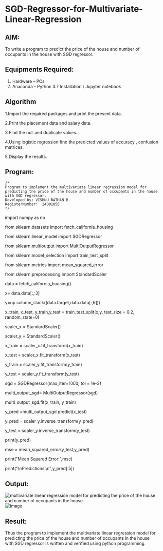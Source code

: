 # SGD-Regressor-for-Multivariate-Linear-Regression

## AIM:
To write a program to predict the price of the house and number of occupants in the house with SGD regressor.

## Equipments Required:
1. Hardware – PCs
2. Anaconda – Python 3.7 Installation / Jupyter notebook

## Algorithm
1.Import the required packages and print the present data. 

2.Print the placement data and salary data. 

3.Find the null and duplicate values. 

4.Using logistic regression find the predicted values of accuracy , confusion matrices. 

5.Display the results.

## Program:
```
/*
Program to implement the multivariate linear regression model for predicting the price of the house and number of occupants in the house with SGD regressor.
Developed by: VISHNU RATHAN B
RegisterNumber:  24001855
*/
```
 import numpy as np
 
 from sklearn.datasets import fetch_california_housing
 
 from sklearn.linear_model import SGDRegressor

 from sklearn.multioutput import MultiOutputRegressor

 from sklearn.model_selection import train_test_split
 
 from sklearn.metrics import mean_squared_error
 
 from sklearn.preprocessing import StandardScaler
 
 data = fetch_california_housing()
 
 x= data.data[:,:3]
 
 y=np.column_stack((data.target,data.data[:,6]))
 
 x_train, x_test, y_train,y_test = train_test_split(x,y, test_size = 0.2, random_state=0)
 
 scaler_x = StandardScaler()
 
 scaler_y = StandardScaler()
 
 x_train = scaler_x.fit_transform(x_train)
 
 x_test = scaler_x.fit_transform(x_test)
 
 y_train = scaler_y.fit_transform(y_train)
 
 y_test = scaler_y.fit_transform(y_test)
 
 sgd = SGDRegressor(max_iter=1000, tol = 1e-3)
 
 multi_output_sgd= MultiOutputRegressor(sgd)
 
 multi_output_sgd.fit(x_train, y_train)
 
 y_pred =multi_output_sgd.predict(x_test)
 
 y_pred = scaler_y.inverse_transform(y_pred)
 
 y_test = scaler_y.inverse_transform(y_test)
 
 print(y_pred)
 
 mse = mean_squared_error(y_test,y_pred)
 
 print("Mean Squared Error:",mse)
 
 print("\nPredictions:\n",y_pred[:5])

## Output:
![multivariate linear regression model for predicting the price of the house and number of occupants in the house](sam.png)
![image](https://github.com/user-attachments/assets/3003972d-041d-40e7-9597-c75d2db1a8b1)



## Result:
Thus the program to implement the multivariate linear regression model for predicting the price of the house and number of occupants in the house with SGD regressor is written and verified using python programming.
